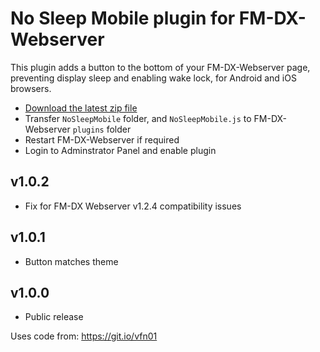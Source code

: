 # No Sleep Mobile plugin for FM-DX-Webserver

This plugin adds a button to the bottom of your FM-DX-Webserver page, preventing display sleep and enabling wake lock, for Android and iOS browsers.

* [Download the latest zip file](https://github.com/AmateurAudioDude/FM-DX-Webserver-Plugin-No-Sleep-Mobile/archive/refs/heads/main.zip)
* Transfer `NoSleepMobile` folder, and `NoSleepMobile.js` to FM-DX-Webserver `plugins` folder
* Restart FM-DX-Webserver if required
* Login to Adminstrator Panel and enable plugin

v1.0.2
------
* Fix for FM-DX Webserver v1.2.4 compatibility issues

v1.0.1
------
* Button matches theme

v1.0.0
------
* Public release

Uses code from: https://git.io/vfn01

